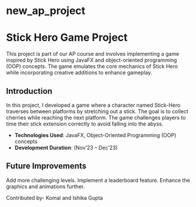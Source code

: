 # new_ap_project

# Stick Hero Game Project

This project is part of our AP course and involves implementing a game inspired by Stick Hero using JavaFX and object-oriented programming (OOP) concepts. The game emulates the core mechanics of Stick Hero while incorporating creative additions to enhance gameplay.

## Introduction

In this project, I developed a game where a character named Stick-Hero traverses between platforms by stretching out a stick. The goal is to collect cherries while reaching the next platform. The game challenges players to time their stick extension correctly to avoid falling into the abyss.

- **Technologies Used**: JavaFX, Object-Oriented Programming (OOP) concepts
- **Development Duration**: (Nov’23 – Dec’23)

## Future Improvements
Add more challenging levels.
Implement a leaderboard feature.
Enhance the graphics and animations further.

Contributed by- Komal and Ishika Gupta 
